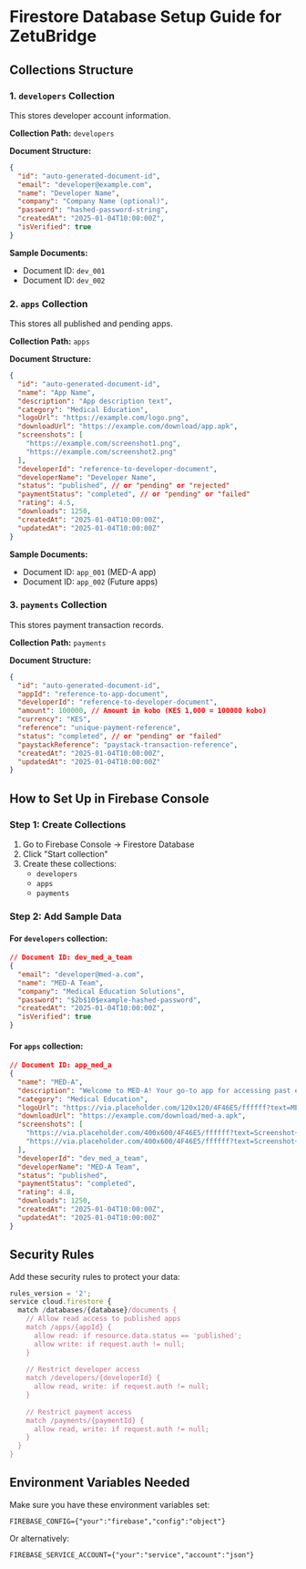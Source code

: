 # Firestore Database Setup Guide for ZetuBridge

## Collections Structure

### 1. `developers` Collection
This stores developer account information.

**Collection Path:** `developers`

**Document Structure:**
```json
{
  "id": "auto-generated-document-id",
  "email": "developer@example.com",
  "name": "Developer Name",
  "company": "Company Name (optional)",
  "password": "hashed-password-string",
  "createdAt": "2025-01-04T10:00:00Z",
  "isVerified": true
}
```

**Sample Documents:**
- Document ID: `dev_001`
- Document ID: `dev_002`

### 2. `apps` Collection
This stores all published and pending apps.

**Collection Path:** `apps`

**Document Structure:**
```json
{
  "id": "auto-generated-document-id",
  "name": "App Name",
  "description": "App description text",
  "category": "Medical Education",
  "logoUrl": "https://example.com/logo.png",
  "downloadUrl": "https://example.com/download/app.apk",
  "screenshots": [
    "https://example.com/screenshot1.png",
    "https://example.com/screenshot2.png"
  ],
  "developerId": "reference-to-developer-document",
  "developerName": "Developer Name",
  "status": "published", // or "pending" or "rejected"
  "paymentStatus": "completed", // or "pending" or "failed"
  "rating": 4.5,
  "downloads": 1250,
  "createdAt": "2025-01-04T10:00:00Z",
  "updatedAt": "2025-01-04T10:00:00Z"
}
```

**Sample Documents:**
- Document ID: `app_001` (MED-A app)
- Document ID: `app_002` (Future apps)

### 3. `payments` Collection
This stores payment transaction records.

**Collection Path:** `payments`

**Document Structure:**
```json
{
  "id": "auto-generated-document-id",
  "appId": "reference-to-app-document",
  "developerId": "reference-to-developer-document",
  "amount": 100000, // Amount in kobo (KES 1,000 = 100000 kobo)
  "currency": "KES",
  "reference": "unique-payment-reference",
  "status": "completed", // or "pending" or "failed"
  "paystackReference": "paystack-transaction-reference",
  "createdAt": "2025-01-04T10:00:00Z",
  "updatedAt": "2025-01-04T10:00:00Z"
}
```

## How to Set Up in Firebase Console

### Step 1: Create Collections
1. Go to Firebase Console → Firestore Database
2. Click "Start collection"
3. Create these collections:
   - `developers`
   - `apps`
   - `payments`

### Step 2: Add Sample Data

#### For `developers` collection:
```json
// Document ID: dev_med_a_team
{
  "email": "developer@med-a.com",
  "name": "MED-A Team",
  "company": "Medical Education Solutions",
  "password": "$2b$10$example-hashed-password",
  "createdAt": "2025-01-04T10:00:00Z",
  "isVerified": true
}
```

#### For `apps` collection:
```json
// Document ID: app_med_a
{
  "name": "MED-A",
  "description": "Welcome to MED-A! Your go-to app for accessing past exam papers from Kenya Medical Training College (KMTC). Whether you're a KMTC student or enrolled in a private institution offering courses like nursing and more, MED-A is here to support your studies with valuable resources to help you succeed.",
  "category": "Medical Education",
  "logoUrl": "https://via.placeholder.com/120x120/4F46E5/ffffff?text=MED-A",
  "downloadUrl": "https://example.com/download/med-a.apk",
  "screenshots": [
    "https://via.placeholder.com/400x600/4F46E5/ffffff?text=Screenshot+1",
    "https://via.placeholder.com/400x600/4F46E5/ffffff?text=Screenshot+2"
  ],
  "developerId": "dev_med_a_team",
  "developerName": "MED-A Team",
  "status": "published",
  "paymentStatus": "completed",
  "rating": 4.8,
  "downloads": 1250,
  "createdAt": "2025-01-04T10:00:00Z",
  "updatedAt": "2025-01-04T10:00:00Z"
}
```

## Security Rules

Add these security rules to protect your data:

```javascript
rules_version = '2';
service cloud.firestore {
  match /databases/{database}/documents {
    // Allow read access to published apps
    match /apps/{appId} {
      allow read: if resource.data.status == 'published';
      allow write: if request.auth != null;
    }
    
    // Restrict developer access
    match /developers/{developerId} {
      allow read, write: if request.auth != null;
    }
    
    // Restrict payment access
    match /payments/{paymentId} {
      allow read, write: if request.auth != null;
    }
  }
}
```

## Environment Variables Needed

Make sure you have these environment variables set:

```
FIREBASE_CONFIG={"your":"firebase","config":"object"}
```

Or alternatively:

```
FIREBASE_SERVICE_ACCOUNT={"your":"service","account":"json"}
```